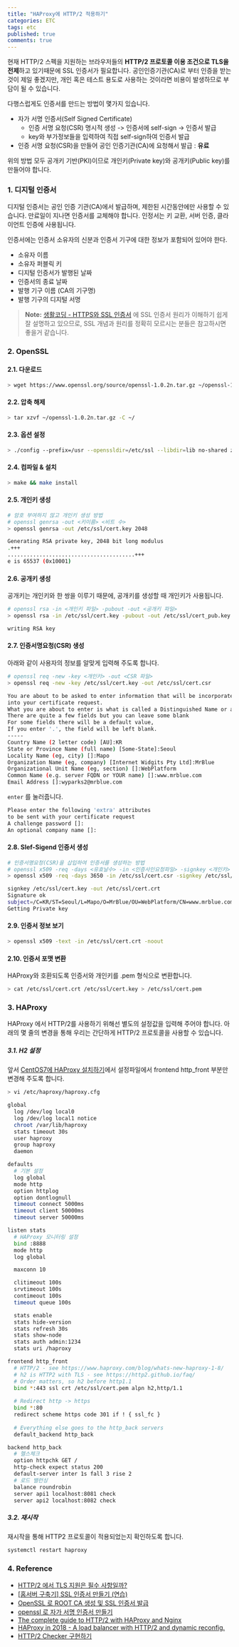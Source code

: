 ```yaml
---
title: "HAProxy에 HTTP/2 적용하기"
categories: ETC
tags: etc
published: true
comments: true
---
```




현재 HTTP/2 스펙을 지원하는 브라우저들의 **HTTP/2 프로토콜 이용 조건으로 TLS을 전제**하고 있기때문에 SSL 인증서가 필요합니다. 공인인증기관(CA)로 부터 인증을 받는것이 제일 좋겠지만, 개인 혹은 테스트 용도로 사용하는 것이라면 비용이 발생하므로 부담이 될 수 있습니다.

다행스럽게도 인증서를 만드는 방법이 몇가지 있습니다.

- 자가 서명 인증서(Self Signed Certificate)
  - 인증 서명 요청(CSR) 명시적 생성 -> 인증서에 self-sign -> 인증서 발급
  - key와 부가정보들을 입력하여 직접 self-sign하여 인증서 발급
- 인증 서명 요청(CSR)을 만들어 공인 인증기관(CA)에 요청해서 발급 : **유료**



위의 방법 모두 공개키 기반(PKI)이므로 개인키(Private key)와 공개키(Public key)를 만들어야 합니다.



### 1. 디지털 인증서

디지털 인증서는 공인 인증 기관(CA)에서 발급하며, 제한된 시간동안에만 사용할 수 있습니다. 만료일이 지나면 인증서를 교체해야 합니다. 인정서는 키 교환, 서버 인증, 클라이언트 인증에 사용됩니다.



인증서에는 인증서 소유자의 신분과 인증서 기구에 대한 정보가 포함되어 있어야 한다.

- 소유자 이름
- 소유자 퍼블릭 키
- 디지털 인증서가 발행된 날짜
- 인증서의 종료 날짜
- 발행 기구 이름 (CA의 기구명)
- 발행 기구의 디지털 서명




> **Note:** [생활코딩 - HTTPS와 SSL 인증서](https://opentutorials.org/course/228/4894) 에 SSL 인증서 원리가 이해하기 쉽게 잘 설명하고 있으므로, SSL 개념과 원리를 정확히 모르시는 분들은 참고하시면 좋을거 같습니다.



### 2. OpenSSL

#### 2.1. 다운로드

```bash
> wget https://www.openssl.org/source/openssl-1.0.2n.tar.gz ~/openssl-1.0.2n.tar.gz
```



#### 2.2. 압축 해제

```bash
> tar xzvf ~/openssl-1.0.2n.tar.gz -C ~/
```



#### 2.3. 옵션 설정

```bash
> ./config --prefix=/usr --openssldir=/etc/ssl --libdir=lib no-shared zlib-dynamic
```



#### 2.4. 컴파일 & 설치

```bash
> make && make install
```



#### 2.5. 개인키 생성

```bash
# 암호 부여하지 않고 개인키 생성 방법
# openssl genrsa -out <키이름> <비트 수>
> openssl genrsa -out /etc/ssl/cert.key 2048

Generating RSA private key, 2048 bit long modulus
.+++
........................................+++
e is 65537 (0x10001)
```



#### 2.6. 공개키 생성

공개키는 개인키와 한 쌍을 이루기 때문에, 공개키를 생성할 때 개인키가 사용됩니다.

```bash
# openssl rsa -in <개인키 파일> -pubout -out <공개키 파일>
> openssl rsa -in /etc/ssl/cert.key -pubout -out /etc/ssl/cert_pub.key

writing RSA key
```



#### 2.7. 인증서명요청(CSR) 생성

아래와 같이 사용자의 정보를 알맞게 입력해 주도록 합니다.

```bash
# openssl req -new -key <개인키> -out <CSR 파일>
> openssl req -new -key /etc/ssl/cert.key -out /etc/ssl/cert.csr

You are about to be asked to enter information that will be incorporated
into your certificate request.
What you are about to enter is what is called a Distinguished Name or a DN.
There are quite a few fields but you can leave some blank
For some fields there will be a default value,
If you enter '.', the field will be left blank.
-----
Country Name (2 letter code) [AU]:KR
State or Province Name (full name) [Some-State]:Seoul
Locality Name (eg, city) []:Mapo
Organization Name (eg, company) [Internet Widgits Pty Ltd]:MrBlue
Organizational Unit Name (eg, section) []:WebPlatform
Common Name (e.g. server FQDN or YOUR name) []:www.mrblue.com
Email Address []:wyparks2@mrblue.com
```



`enter` 를 눌러줍니다.

```bash
Please enter the following 'extra' attributes
to be sent with your certificate request
A challenge password []:
An optional company name []:
```



#### 2.8. Slef-Sigend 인증서 생성

```bash
# 인증서명요청(CSR)을 삽입하여 인증서를 생성하는 방법
# openssl x509 -req -days <유효날수> -in <인증사인요청파일> -signkey <개인키> -out <인증서 파일명>
> openssl x509 -req -days 3650 -in /etc/ssl/cert.csr -signkey /etc/ssl/cert.key -out /etc/ssl/cert.crt

signkey /etc/ssl/cert.key -out /etc/ssl/cert.crt
Signature ok
subject=/C=KR/ST=Seoul/L=Mapo/O=MrBlue/OU=WebPlatform/CN=www.mrblue.com/emailAddress=wyparks2@mrblue.com
Getting Private key
```



#### 2.9. 인증서 정보 보기

```bash
> openssl x509 -text -in /etc/ssl/cert.crt -noout
```



#### 2.10. 인증서 포맷 변환

HAProxy와 호환되도록 인증서와 개인키를 .pem 형식으로 변환합니다.

```bash
> cat /etc/ssl/cert.crt /etc/ssl/cert.key > /etc/ssl/cert.pem
```



### 3. HAProxy

HAProxy 에서 HTTP/2를 사용하기 위해선 별도의 설정값을 입력해 주어야 합니다. 아래의 몇 줄의 변경을 통해 우리는 간단하게 HTTP/2 프로토콜을 사용할 수 있습니다.



##### 3.1. H2 설정

앞서 [CentOS7에 HAProxy 설치하기]()에서 설정파일에서 frontend http_front 부분만 변경해 주도록 합니다.

```bash
> vi /etc/haproxy/haproxy.cfg

global
  log /dev/log local0
  log /dev/log local1 notice
  chroot /var/lib/haproxy
  stats timeout 30s
  user haproxy
  group haproxy
  daemon

defaults
  # 기본 설정
  log global
  mode http
  option httplog
  option dontlognull
  timeout connect 5000ms
  timeout client 50000ms
  timeout server 50000ms

listen stats
  # HAProxy 모니터링 설정
  bind :8888
  mode http
  log global

  maxconn 10

  clitimeout 100s
  srvtimeout 100s
  contimeout 100s
  timeout queue 100s

  stats enable
  stats hide-version
  stats refresh 30s
  stats show-node
  stats auth admin:1234
  stats uri /haproxy

frontend http_front
  # HTTP/2 - see https://www.haproxy.com/blog/whats-new-haproxy-1-8/
  # h2 is HTTP2 with TLS - see https://http2.github.io/faq/
  # Order matters, so h2 before http1.1
  bind *:443 ssl crt /etc/ssl/cert.pem alpn h2,http/1.1
  
  # Redirect http -> https
  bind *:80
  redirect scheme https code 301 if ! { ssl_fc }
  
  # Everything else goes to the http_back servers
  default_backend http_back

backend http_back
  # 헬스체크
  option httpchk GET /
  http-check expect status 200
  default-server inter 1s fall 3 rise 2
  # 로드 밸런싱
  balance roundrobin
  server api1 localhost:8081 check
  server api2 localhost:8082 check
```



##### 3.2. 재시작

재시작을 통해 HTTP2 프로토콜이 적용되었는지 확인하도록 합니다.

```bash
systemctl restart haproxy
```



### 4. Reference

- [HTTP/2 에서 TLS 지원은 필수 사항일까?](http://ondemand.tistory.com/224)
- [[홈서버 구축기] SSL 인증서 만들기 (연습)](https://blog.hangadac.com/2017/07/31/%ED%99%88%EC%84%9C%EB%B2%84-%EA%B5%AC%EC%B6%95%EA%B8%B0-ssl-%EC%9D%B8%EC%A6%9D%EC%84%9C-%EB%A7%8C%EB%93%A4%EA%B8%B0-%EC%97%B0%EC%8A%B5/)
- [OpenSSL 로 ROOT CA 생성 및 SSL 인증서 발급](https://www.lesstif.com/pages/viewpage.action?pageId=6979614)
- [openssl 로 자가 서명 인증서 만들기](http://ohgyun.com/429)
- [The complete guide to HTTP/2 with HAProxy and Nginx](http://m12.io/blog/http-2-with-haproxy-and-nginx-guide)
- [HAProxy in 2018 - A load balancer with HTTP/2 and dynamic reconfig.](https://certsimple.com/blog/haproxy-http2-dynamic-load-balancing-ssl)
- [HTTP/2 Checker 구현하기](https://brunch.co.kr/@sangjinkang/5)

